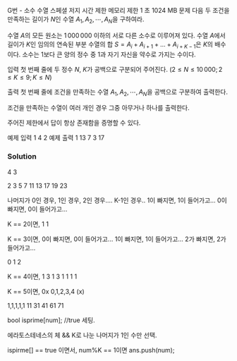 G번 - 소수 수열 스페셜 저지
시간 제한	메모리 제한
1 초	1024 MB
문제
다음 두 조건을 만족하는 길이가 $N$인 수열 $A_1, A_2, \cdots, A_N$을 구하여라.

수열 $A$의 모든 원소는 $1\,000\,000$ 이하의 서로 다른 소수로 이루어져 있다.
수열 $A$에서 길이가 $K$인 임의의 연속된 부분 수열의 합 $S = A_{i}+A_{i+1}+...+A_{i+K-1}$은 $K$의 배수이다.
소수는 $1$보다 큰 양의 정수 중 $1$과 자기 자신을 약수로 가지는 수이다.

입력
첫 번째 줄에 두 정수 $N$, $K$가 공백으로 구분되어 주어진다. $(2 \le N \le 10\,000; 2 \le K \le 9; K \le N)$ 

출력
첫 번째 줄에 조건을 만족하는 수열 $A_1, A_2, \cdots, A_N$을 공백으로 구분하여 출력한다.

조건을 만족하는 수열이 여러 개인 경우 그중 아무거나 하나를 출력한다.

주어진 제한에서 답이 항상 존재함을 증명할 수 있다.

예제 입력 1 
4 2
예제 출력 1 
13 7 3 17


### Solution
4 3

2 3 5 7 11 13 17 19 23

나머지가 0인 경우, 1인 경우, 2인 경우.... K-1인 경우..
1이 빠지면, 1이 들어가고...
0이 빠지면, 0이 들어가고...

K == 2이면,
1 1


K == 3이면,
0이 빠지면, 0이 들어가고...
1이 빠지면, 1이 들어가고...
2가 빠지면, 2가 들어가고...

0 1 2


K == 4이면,
1 3 1 3
1 1 1 1

K == 5이면,
0x
0,1,2,3,4 (x)

1,1,1,1,1
11 31 41 61 71

bool isprime[num];	//true 세팅.

에라토스테네스의 체 && K로 나눈 나머지가 1인 수만 선택.

ispirme[] == true 이면서, num%K == 1이면 ans.push(num);